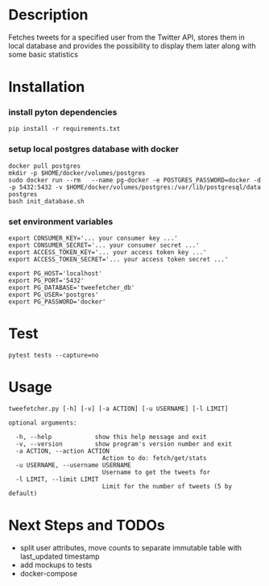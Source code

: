 # Description
Fetches tweets for a specified user from the Twitter API, stores them in local
database and provides the possibility to display them later along with some
basic statistics

# Installation
### install pyton dependencies
```shellscript
pip install -r requirements.txt
```

### setup local postgres database with docker
```shellscript
docker pull postgres
mkdir -p $HOME/docker/volumes/postgres
sudo docker run --rm   --name pg-docker -e POSTGRES_PASSWORD=docker -d -p 5432:5432 -v $HOME/docker/volumes/postgres:/var/lib/postgresql/data  postgres
bash init_database.sh
```
### set environment variables
```shellscript
export CONSUMER_KEY='... your consumer key ...'
export CONSUMER_SECRET='... your consumer secret ...'
export ACCESS_TOKEN_KEY='... your access token key ...'
export ACCESS_TOKEN_SECRET='... your access token secret ...'

export PG_HOST='localhost'
export PG_PORT='5432'
export PG_DATABASE='tweefetcher_db'
export PG_USER='postgres'
export PG_PASSWORD='docker'
```
# Test
```
pytest tests --capture=no
```
# Usage
```
tweefetcher.py [-h] [-v] [-a ACTION] [-u USERNAME] [-l LIMIT]

optional arguments:

  -h, --help            show this help message and exit
  -v, --version         show program's version number and exit
  -a ACTION, --action ACTION
                          Action to do: fetch/get/stats
  -u USERNAME, --username USERNAME
                          Username to get the tweets for
  -l LIMIT, --limit LIMIT
                          Limit for the number of tweets (5 by default)
```
# Next Steps and TODOs
- split user attributes, move counts to separate immutable table with last_updated timestamp
- add mockups to tests
- docker-compose